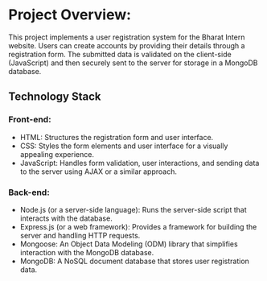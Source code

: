 # Project Overview:

This project implements a user registration system for the Bharat Intern website. Users can create accounts by providing their details
through a registration form. The submitted data is validated on the client-side (JavaScript) and then securely sent to the server for 
storage in a MongoDB database.

## Technology Stack

### Front-end:
- HTML: Structures the registration form and user interface.
- CSS: Styles the form elements and user interface for a visually appealing experience.
- JavaScript: Handles form validation, user interactions, and sending data to the server using AJAX or a similar approach.


### Back-end:
- Node.js (or a server-side language): Runs the server-side script that interacts with the database.
- Express.js (or a web framework): Provides a framework for building the server and handling HTTP requests.
- Mongoose: An Object Data Modeling (ODM) library that simplifies interaction with the MongoDB database.
- MongoDB: A NoSQL document database that stores user registration data.
